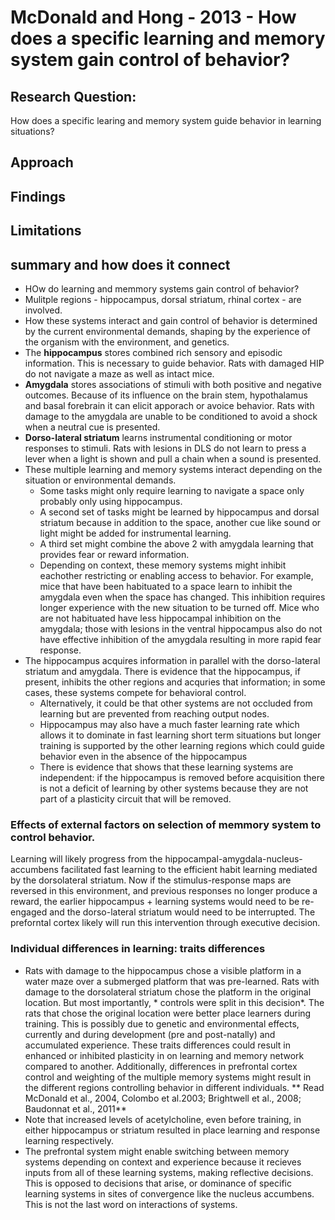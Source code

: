 # McDonald and Hong - 2013 - How does a specific learning and memory system gain control of behavior?

## Research Question:
How does a specific learing and memory system guide behavior in learning situations?
## Approach

## Findings
 
## Limitations

## summary and how does it connect

- HOw do learning and memmory systems gain control of behavior?
- Mulitple regions - hippocampus, dorsal striatum, rhinal cortex - are involved. 
- How these systems interact and gain control of behavior is determined by the current environmental demands, shaping by the experience of the organism with the environment, and genetics. 
- The **hippocampus** stores combined rich sensory and episodic information. This is necessary to guide behavior. Rats with damaged HIP do not navigate a maze as well as intact mice. 
- **Amygdala** stores associations of stimuli with both positive and negative outcomes. Because of its influence on the brain stem, hypothalamus and basal forebrain it can elicit apporach or avoice behavior. Rats with damage to the amygdala are unable to be conditioned to avoid a shock when a neutral cue is presented. 
- **Dorso-lateral striatum** learns instrumental conditioning or motor responses to stimuli. Rats with lesions in DLS do not learn to press a lever when a light is shown and pull a chain when a sound is presented.
- These multiple learning and memory systems interact depending on the situation or environmental demands. 
	- Some tasks might only require learning to navigate a space only probably only using hippocampus. 
	- A second set of tasks might be learned by hippocampus and dorsal striatum because in addition to the space, another cue like sound or light might be added for instrumental learning. 
	- A third set might combine the above 2 with amygdala learning that provides fear or reward information. 
	- Depending on context, these memory systems might inhibit eachother restricting or enabling access to behavior. For example, mice that have been habituated to a space learn to inhibit the amygdala even when the space has changed. This inhibition requires longer experience with the new situation to be turned off. Mice who are not habituated have less hippocampal inhibition on the amygdala; those with lesions in the ventral hippocampus also do not have effective inhibition of the amygdala resulting in more rapid fear response. 
- The hippocampus acquires information in parallel with the dorso-lateral striatum and amygdala. There is evidence that the hippocampus, if present, inhibits the other regions and acquries that information; in some cases, these systems compete for behavioral control. 
	- Alternatively, it could be that other systems are not occluded from learning but are prevented from reaching output nodes. 
	- Hippocampus may also have a much faster learning rate which allows it to dominate in fast learning short term situations but longer training is supported by the other learning regions which could guide behavior even in the absence of the hippocampus
	- There is evidence that shows that these learning systems are independent: if the hippocampus is removed before acquisition there is not a deficit of learning by other systems because they are not part of a plasticity circuit that will be removed.
### Effects of external factors on selection of memmory system to control behavior.
Learning will likely progress from the hippocampal-amygdala-nucleus-accumbens facilitated fast learning to the efficient habit learning mediated by the dorsolateral striatum. Now if the stimulus-response maps are reversed in this environment, and previous responses no longer produce a reward, the earlier hippocampus + learning systems would need to be re-engaged and the dorso-lateral striatum would need to be interrupted. The preforntal cortex likely will run this intervention through executive decision. 

### Individual differences in learning: traits differences 
- Rats with damage to the hippocampus chose a visible platform in a water maze over a submerged platform that was pre-learned. Rats with damage to the dorsolateral striatum chose the platform in the original location. But most importantly, * controls were split in this decision*. The rats that chose the original location were better place learners during training. This is possibly due to genetic and environmental effects, currently and during development (pre and post-natally) and accumulated experience. These traits differences could result in enhanced or inhibited plasticity in on learning and memory network compared to another. Additionally, differences in prefrontal cortex control and weighting of the multiple memory systems might result in the different regions controlling behavior in different individuals. ** Read McDonald et al., 2004, Colombo et al.2003; Brightwell et al., 2008; Baudonnat et al., 2011**
- Note that increased levels of acetylcholine, even before training, in either hippocampus or striatum resulted in place learning and response learning respectively. 
- The prefrontal system might enable switching between memory systems depending on context and experience because it recieves inputs from all of these learning systems, making reflective decisions. This is opposed to decisions that arise, or dominance of specific learning systems in sites of convergence like the nucleus accumbens. This is not the last word on interactions of systems. 














